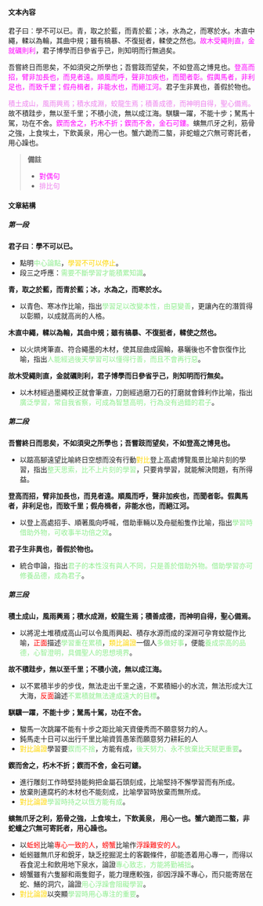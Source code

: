 #### 文本內容
君子曰︰學不可以已。青，取之於藍，而青於藍；冰，水為之，而寒於水。木直中繩，輮以為輪，其曲中規；雖有槁暴、不復挺者，輮使之然也。<span style="color: fuchsia">故木受繩則直，金就礪則利</span>，君子博學而日參省乎己，則知明而行無過矣。

吾嘗終日而思矣，不如須臾之所學也；吾嘗跂而望矣，不如登高之博見也。<span style="color: fuchsia">登高而招，臂非加長也，而見者遠。順風而呼，聲非加疾也，而聞者彰。</span><span style="color: fuchsia">假輿馬者，非利足也，而致千里；假舟楫者，非能水也，而絕江河。</span>君子生非異也，善假於物也。

<span style="color: violet">積土成山，風雨興焉；積水成淵，蛟龍生焉；積善成德，而神明自得，聖心備焉。</span>故不積跬步，無以至千里；不積小流，無以成江海。騏驥一躍，不能十步；駑馬十駕，功在不舍。<span style="color: fuchsia">鍥而舍之，朽木不折；鍥而不舍，金石可鏤。</span>螾無爪牙之利，筋骨之強，上食埃土，下飲黃泉，用心一也。蟹六跪而二螯，非蛇蟺之穴無可寄託者，用心躁也。

> **備註**
> - <span style="color: fuchsia">對偶句</span>
> - <span style="color: violet">排比句</span>

#### 文章結構
##### 第一段
**君子曰︰學不可以已。**
- 點明<span style="color: lightgreen">中心論點</span>，<span style="color: gold">學習不可以停止</span>。
- 段三之呼應：<span style="color: lightgreen">需要不斷學習才能積累知識</span>。

**青，取之於藍，而青於藍；冰，水為之，而寒於水。**
- 以青色、寒冰作比喻，指出<span style="color: lightgreen">學習足以改變本性，由惡變善</span>，更讓內在的潛質得以彰顯，以成就高尚的人格。

**木直中繩，輮以為輪，其曲中規；雖有槁暴、不復挺者，輮使之然也。**
- 以火烘烤筆直、符合繩墨的木材，使其屈曲成圓輪，暴曬後也不會恢復作比喻，指出<span style="color: lightgreen">人能經過後天學習可以懂得行善，而且不會再行惡</span>。

**故木受繩則直，金就礪則利，君子博學而日參省乎己，則知明而行無矣。**
- 以木材經過墨繩校正就會筆直，刀劍經過磨刀石的打磨就會鋒利作比喻，指出<span style="color: lightgreen">廣泛學習，常自我省察，可成為智慧高明，行為没有過錯的君子</span>。

##### 第二段
**吾嘗終日而思矣，不如須臾之所學也；吾嘗跂而望矣，不如登高之博見也。**
- 以踮高腳遠望比喻終日空想而没有行動<span style="color: gold">對比</span>登上高處博覽風景比喻片刻的學習，指出<span style="color: lightgreen">整天思索，比不上片刻的學習</span>，只要肯學習，就能解決問題，有所得益。

**登高而招，臂非加長也，而見者遠。順風而呼，聲非加疾也，而聞者彰。假輿馬者，非利足也，而致千里；假舟楫者，非能水也，而絕江河。**
- 以登上高處招手、順著風向呼喊，借助車輛以及舟艇船隻作比喻，指出<span style="color: lightgreen">學習時借助外物，可收事半功倍之效</span>。

**君子生非異也，善假於物也。**
- 統合申論，指出<span style="color: lightgreen">君子的本性沒有與人不同，只是善於借助外物。借助學習亦可修養品德，成為君子</span>。

##### 第三段
**積土成山，風雨興焉；積水成淵，蛟龍生焉；積善成德，而神明自得，聖心備焉。**
- 以將泥土堆積成高山可以令風雨興起、積存水源而成的深淵可孕育蚊龍作比喻，<span style="color: red">正面</span>描述<span style="color: lightgreen">學習重在累積</span>，<span style="color: gold">類比論證</span>一個人<span style="color: lightgreen">多做好事</span>，便能<span style="color: lightgreen">養成崇高的品德，心智澄明，具備聖人的思想境界</span>。

**故不積跬步，無以至千里；不積小流，無以成江海。**
- 以不累積半步的步伐，無法走出千里之遠，不累積細小的水流，無法形成大江大海，<span style="color: red">反面</span>論述<span style="color: lightgreen">不累積就無法達成遠大的目標</span>。

**騏驥一躍，不能十步；駑馬十駕，功在不舍。**
- 駿馬一次跳躍不能有十步之距比喻天資優秀而不願意努力的人。
- 鈍馬走十日可以出行千里比喻資質愚笨而願意努力耕耘的人
- <span style="color: gold">對比論證</span>學習要<span style="color: lightgreen">鍥而不捨</span>，方能有成，<span style="color: lightgreen">後天努力、永不放棄比天賦更重要</span>。

**鍥而舍之，朽木不折；鍥而不舍，金石可鏤。**
- 進行雕刻工作時堅持能夠把金屬石頭刻成，比喻堅持不懈學習而有所成。
- 放棄則連腐朽的木材也不能刻成，比喻學習時放棄而無所成。
- <span style="color: gold">對比論證</span><span style="color: lightgreen">學習時持之以恆方能有成</span>。

**螾無爪牙之利，筋骨之強，上食埃土，下飲黃泉， 用心一也。蟹六跪而二螯，非蛇蟺之穴無可寄託者，用心躁也。**
- 以<span style="color: red">蚯蚓</span>比喻<span style="color: red">專心一致的人</span>，<span style="color: red">螃蟹</span>比喻作<span style="color: red">浮躁難安的人</span>。
- 蚯蚓雖無爪牙和銳牙，缺乏挖掘泥土的客觀條件，卻能憑着用心專一，而得以吞食泥土和飲用地下泉水，論證<span style="color: lightgreen">專心致志，方能將勤補拙</span>。
- 螃蟹雖有六隻腳和兩隻鉗子，能力理應較強，卻因浮躁不專心，而只能寄居在蛇、鱔的洞穴，論證<span style="color: lightgreen">用心浮躁會阻礙學習</span>。
- <span style="color: gold">對比論證</span>以突顯<span style="color: lightgreen">學習時用心專注的重要</span>。
